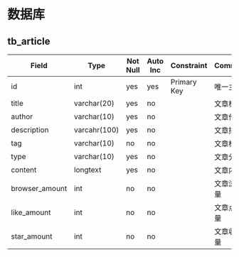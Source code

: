 # 数据库

## tb_article

| Field          | Type         | Not Null | Auto Inc | Constraint  | Comment    |
| -------------- | ------------ | -------- | -------- | ----------- | ---------- |
| id             | int          | yes      | yes      | Primary Key | 唯一主键   |
| title          | varchar(20)  | yes      | no       |             | 文章标题   |
| author         | varchar(10)  | yes      | no       |             | 文章作者   |
| description    | varcahr(100) | yes      | no       |             | 文章描述   |
| tag            | varchar(10)  | no       | no       |             | 文章标签   |
| type           | varchar(10)  | yes      | no       |             | 文章分类   |
| content        | longtext     | yes      | no       |             | 文章内容   |
| browser_amount | int          | no       | no       |             | 文章浏览量 |
| like_amount    | int          | no       | no       |             | 文章点赞量 |
| star_amount    | int          | no       | no       |             | 文章收藏量 |



